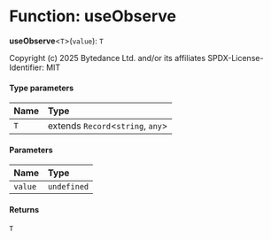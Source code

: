 # Function: useObserve

**useObserve**<`T`>(`value`): `T`

Copyright (c) 2025 Bytedance Ltd. and/or its affiliates
SPDX-License-Identifier: MIT

#### Type parameters

| Name | Type |
| :------ | :------ |
| `T` | extends `Record`<`string`, `any`> |

#### Parameters

| Name | Type |
| :------ | :------ |
| `value` | `undefined` | `T` |

#### Returns

`T`
